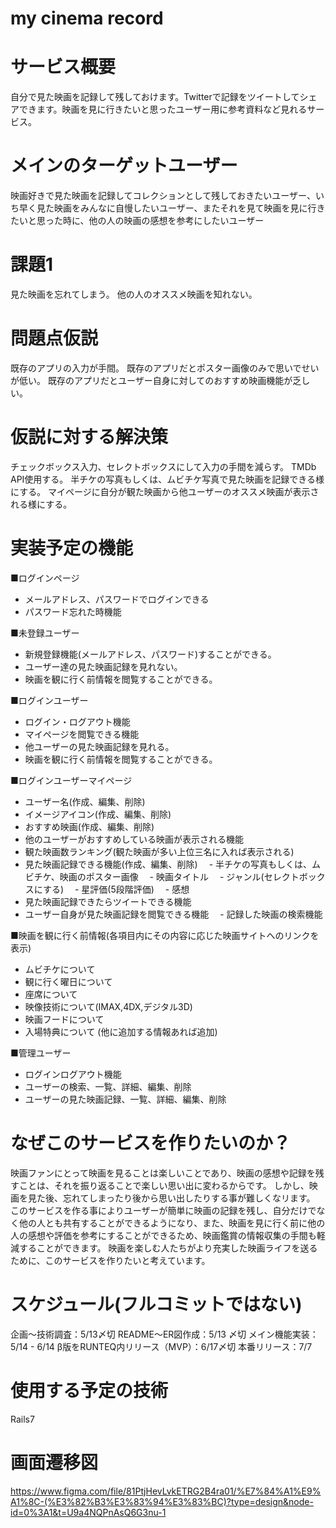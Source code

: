 # my cinema record

# サービス概要
 自分で見た映画を記録して残しておけます。Twitterで記録をツイートしてシェアできます。映画を見に行きたいと思ったユーザー用に参考資料など見れるサービス。


# メインのターゲットユーザー
 映画好きで見た映画を記録してコレクションとして残しておきたいユーザー、いち早く見た映画をみんなに自慢したいユーザー、またそれを見て映画を見に行きたいと思った時に、他の人の映画の感想を参考にしたいユーザー


# 課題1
見た映画を忘れてしまう。
他の人のオススメ映画を知れない。

# 問題点仮説
既存のアプリの入力が手間。
既存のアプリだとポスター画像のみで思いでせいが低い。
既存のアプリだとユーザー自身に対してのおすすめ映画機能が乏しい。

# 仮説に対する解決策
チェックボックス入力、セレクトボックスにして入力の手間を減らす。
TMDb API使用する。
半チケの写真もしくは、ムビチケ写真で見た映画を記録できる様にする。
マイページに自分が観た映画から他ユーザーのオススメ映画が表示される様にする。


# 実装予定の機能
■ログインページ
- メールアドレス、パスワードでログインできる
- パスワード忘れた時機能

■未登録ユーザー
- 新規登録機能(メールアドレス、パスワード)することができる。
- ユーザー達の見た映画記録を見れない。
- 映画を観に行く前情報を閲覧することができる。

■ログインユーザー
- ログイン・ログアウト機能
- マイページを閲覧できる機能
- 他ユーザーの見た映画記録を見れる。
- 映画を観に行く前情報を閲覧することができる。

■ログインユーザーマイページ
- ユーザー名(作成、編集、削除)
- イメージアイコン(作成、編集、削除)
- おすすめ映画(作成、編集、削除)
- 他のユーザーがおすすめしている映画が表示される機能
- 観た映画数ランキング(観た映画が多い上位三名に入れば表示される)
- 見た映画記録できる機能(作成、編集、削除)
　- 半チケの写真もしくは、ムビチケ、映画のポスター画像
　- 映画タイトル
　- ジャンル(セレクトボックスにする)
　- 星評価(5段階評価)
　- 感想
- 見た映画記録できたらツイートできる機能
- ユーザー自身が見た映画記録を閲覧できる機能
　- 記録した映画の検索機能 

■映画を観に行く前情報(各項目内にその内容に応じた映画サイトへのリンクを表示)
- ムビチケについて
- 観に行く曜日について
- 座席について
- 映像技術について(IMAX,4DX,デジタル3D)
- 映画フードについて
- 入場特典について
(他に追加する情報あれば追加)

■管理ユーザー
- ログインログアウト機能
- ユーザーの検索、一覧、詳細、編集、削除
- ユーザーの見た映画記録、一覧、詳細、編集、削除


# なぜこのサービスを作りたいのか？
 映画ファンにとって映画を見ることは楽しいことであり、映画の感想や記録を残すことは、それを振り返ることで楽しい思い出に変わるからです。
 しかし、映画を見た後、忘れてしまったり後から思い出したりする事が難しくなリます。
 このサービスを作る事によりユーザーが簡単に映画の記録を残し、自分だけでなく他の人とも共有することができるようになり、また、映画を見に行く前に他の人の感想や評価を参考にすることができるため、映画鑑賞の情報収集の手間も軽減することができます。
 映画を楽しむ人たちがより充実した映画ライフを送るために、このサービスを作りたいと考えています。


# スケジュール(フルコミットではない)
企画〜技術調査：5/13〆切
README〜ER図作成：5/13 〆切
メイン機能実装：5/14 - 6/14
β版をRUNTEQ内リリース（MVP）：6/17〆切
本番リリース：7/7


# 使用する予定の技術
Rails7

# 画面遷移図
https://www.figma.com/file/81PtjHevLvkETRG2B4ra01/%E7%84%A1%E9%A1%8C-(%E3%82%B3%E3%83%94%E3%83%BC)?type=design&node-id=0%3A1&t=U9a4NQPnAsQ6G3nu-1